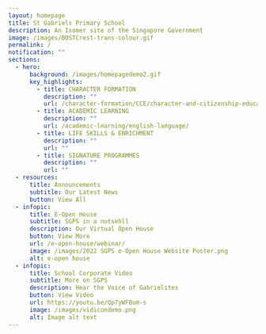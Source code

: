 ```yaml
---
layout: homepage
title: St Gabriels Primary School
description: An Isomer site of the Singapore Government
image: /images/BOSTCrest-trans-colour.gif
permalink: /
notification: ""
sections:
  - hero:
      background: /images/homepagedemo2.gif
      key_highlights:
        - title: CHARACTER FORMATION
          description: ""
          url: /character-formation/CCE/character-and-citizenship-education/
        - title: ACADEMIC LEARNING
          description: ""
          url: /academic-learning/english-language/
        - title: LIFE SKILLS & ENRICHMENT
          description: ""
          url: ""
        - title: SIGNATURE PROGRAMMES
          description: ""
          url: ""
  - resources:
      title: Announcements
      subtitle: Our Latest News
      button: View All
  - infopic:
      title: E-Open House
      subtitle: SGPS in a nutsehll
      description: Our Virtual Open House
      button: View More
      url: /e-open-house/webinar/
      image: /images/2022 SGPS e-Open House Website Poster.png
      alt: e-open house
  - infopic:
      title: School Corporate Video
      subtitle: More on SGPS
      description: Hear the Voice of Gabrielites
      button: View Video
      url: https://youtu.be/Qp7yWFBum-s
      image: /images/vidicondemo.png
      alt: Image alt text
---
```

